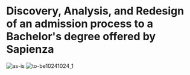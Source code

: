 # Discovery, Analysis, and Redesign of an admission process to a Bachelor's degree offered by Sapienza
![as-is](https://user-images.githubusercontent.com/92749282/137783552-307e900e-39c9-4dfa-9333-32b8e321b6ce.jpg)
![to-be10241024_1](https://user-images.githubusercontent.com/92749282/138886264-e9fabcda-2a86-47fd-9288-00d13203a02f.jpg)
